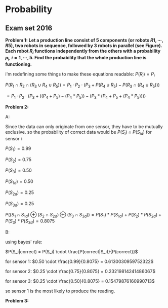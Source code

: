 # Probability

## Exam set 2016
**Problem 1: Let a production line consist of 5 components (or robots $R1,\cdots , R5$), two robots in sequence, followed by 3 robots in parallel (see Figure). Each robot $R_i$ functions independently from the others with a probability $p_i$, $i = 1, \cdots , 5$. Find the probability that the whole production line is functioning.**

i'm redefining some things to make these equations readable:
$P(R_i) = P_i$

$P(R_1 \cap R_2 \cap (R_3 \cup R_4 \cup R_5)) = P_1 \cdot P_2 \cdot (P_3 + P(R_4 \cup R_5) - P(R_3 \cap (R_4 \cup R_5)))$

$=P_1 \cdot P_2 \cdot (P_3 + ((P_4 + P_5) - (P_4 * P_5)) - (P_3 * (P_4 + P_5 + (P_4*P_5))))$

**Problem 2:**

A:

Since the data can only originate from one sensor, they have to be mutually exclusive. so the probability of correct data would be $P(S_i) \cap P(S_{id})$ for sensor i

$P(S_1) = 0.99$

$P(S_2) = 0.75$

$P(S_3) = 0.50$

$P(S_{1d}) = 0.50$

$P(S_{2d}) = 0.25$

$P(S_{3d}) = 0.25$

$P((S_1 \cap S_{1d}) \oplus (S_2 \cap S_{2d}) \oplus (S_3 \cap S_{3d})) = P(S_1) * P(S_{1d}) + P(S_2) * P(S_{2d}) + P(S_3) * P(S_{3d}) = 0.8075$

B:

using bayes' rule:

$P(S_i|correct) = P(S_i) \cdot \frac{P(correct|S_i)}{P(correct)}$

for sensor 1: $0.50 \cdot \frac{0.99}{0.8075} = 0.6130030959752322$

for sensor 2: $0.25 \cdot \frac{0.75}{0.8075} = 0.23219814241486067$

for sensor 3: $0.25 \cdot \frac{0.50}{0.8075} = 0.15479876160990713$

so sensor 1 is the most likely to produce the reading.

**Problem 3:**